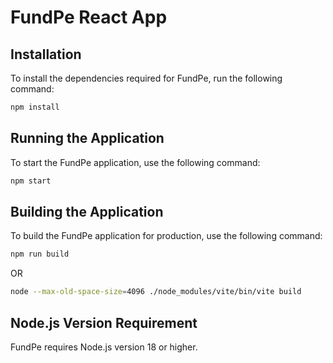# FundPe React App

## Installation

To install the dependencies required for FundPe, run the following command:

```bash
npm install
```

## Running the Application

To start the FundPe application, use the following command:

```bash
npm start
```

## Building the Application

To build the FundPe application for production, use the following command:

```bash
npm run build
```
OR
```bash
node --max-old-space-size=4096 ./node_modules/vite/bin/vite build
```

## Node.js Version Requirement

FundPe requires Node.js version 18 or higher.

